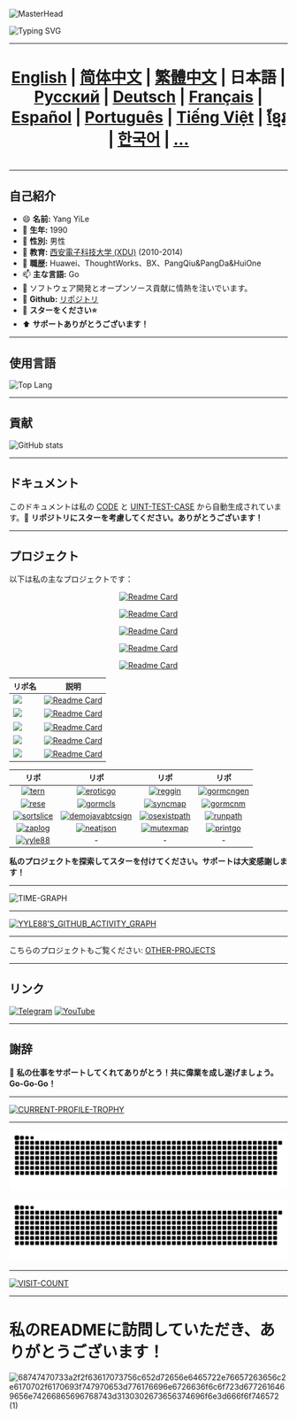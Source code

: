 ![MasterHead](https://user-images.githubusercontent.com/74038190/213910845-af37a709-8995-40d6-be59-724526e3c3d7.gif)

![Typing SVG](https://readme-typing-svg.demolab.com?font=Fira+Code&size=33&pause=1000&color=EBE912&width=999&lines=Hi+there+%F0%9F%91%8B%2C+Welcome+to+my+Page+%F0%9F%91%8B%2C+I'm+yyle88)

---

<!-- 这是一个注释，它不会在渲染时显示出来，这是语言选择的起始位置 -->

<h4 align="center" style="font-size: 2.0em;"><a href="../README.md">English</a> | <a href="../README.zh.md">简体中文</a> | <a href="README.zh-Hant.md">繁體中文</a> | <strong>日本語</strong> | <a href="README.ru.md">Русский</a> | <a href="README.de.md">Deutsch</a> | <a href="README.fr.md">Français</a> | <a href="README.es.md">Español</a> | <a href="README.pt.md">Português</a> | <a href="README.vi.md">Tiếng Việt</a> | <a href="README.kh.md">ខ្មែរ</a> | <a href="README.ko.md">한국어</a> | <a href="../LOCALE-MENU.md"><b>...</b></a></h4>

<!-- 这是一个注释，它不会在渲染时显示出来，这是语言选择的终止位置 -->

---

## 自己紹介

- 😄 **名前:** Yang YiLe
- 🔭 **生年:** 1990
- 🌱 **性別:** 男性
- 👯 **教育:** [西安電子科技大学 (XDU)](https://www.xidian.edu.cn/) (2010-2014)
- 💼 **職歴:** Huawei、ThoughtWorks、BX、PangQiu&PangDa&HuiOne
- 📫 **主な言語:** Go
- 💬 ソフトウェア開発とオープンソース貢献に情熱を注いでいます。
- 🔗 **Github:** [リポジトリ](https://github.com/yyle88?tab=repositories&type=public&sort=stargazers)
- 🌟 **スターをください⭐**
- ⬆️ **サポートありがとうございます！**

---

## 使用言語

![Top Lang](https://github-readme-stats.vercel.app/api/top-langs/?username=yyle88&hide=html&card_width=465)

---

## 貢献

![GitHub stats](https://github-readme-stats.vercel.app/api?username=yyle88&show_icons=true&theme=radical&show=reviews,prs_merged,prs_merged_percentage&hide=contribs&card_width=465)

---

## ドキュメント

このドキュメントは私の [CODE](yyle88.go) と [UINT-TEST-CASE](yyle88_test.go) から自動生成されています。🌟 **リポジトリにスターを考慮してください。ありがとうございます！**

---

## プロジェクト

以下は私の主なプロジェクトです：

<!-- 这是一个注释，它不会在渲染时显示出来，这是项目列表的起始位置 -->

<div align="center">

[![Readme Card](https://github-readme-stats.vercel.app/api/pin/?username=yyle88&repo=sure&theme=flag-india&unique=9fbb05b4-823c-47e3-8a86-b99ef9800579)](https://github.com/yyle88/sure)

[![Readme Card](https://github-readme-stats.vercel.app/api/pin/?username=yyle88&repo=gobtcsign&theme=gruvbox&unique=6f341952-fac9-45d5-a660-e06d60a383c3)](https://github.com/yyle88/gobtcsign)

[![Readme Card](https://github-readme-stats.vercel.app/api/pin/?username=yyle88&repo=osexec&theme=vue-dark&unique=e00e6969-de00-4690-9b5c-cd6f3b538663)](https://github.com/yyle88/osexec)

[![Readme Card](https://github-readme-stats.vercel.app/api/pin/?username=yyle88&repo=gormmom&theme=kacho_ga&unique=6a0abdd8-e262-49b1-b88c-b8e6398ca512)](https://github.com/yyle88/gormmom)

[![Readme Card](https://github-readme-stats.vercel.app/api/pin/?username=yyle88&repo=must&theme=darcula&unique=c3245318-dca8-4f4a-bf42-b6afbf69d2ad)](https://github.com/yyle88/must)

</div>


<div align="center">

| **リポ名** | **説明** |
|--------|--------|
| <a href="https://github.com/yyle88/done"><img src="https://img.shields.io/badge/done-%23FF6347.svg?style=flat&logoColor=white" height="30"></a> | [![Readme Card](https://github-readme-stats.vercel.app/api/pin/?username=yyle88&repo=done&theme=codeSTACKr&unique=7e0750c9-6506-4fa8-a5c4-32f912385dd6)](https://github.com/yyle88/done) |
| <a href="https://github.com/yyle88/formatgo"><img src="https://img.shields.io/badge/formatgo-%23FF1493.svg?style=flat&logoColor=white" height="30"></a> | [![Readme Card](https://github-readme-stats.vercel.app/api/pin/?username=yyle88&repo=formatgo&theme=aura&unique=1d14a66a-29d7-4f80-b28a-e34d848c66c3)](https://github.com/yyle88/formatgo) |
| <a href="https://github.com/yyle88/syntaxgo"><img src="https://img.shields.io/badge/syntaxgo-%2332CD32.svg?style=flat&logoColor=white" height="30"></a> | [![Readme Card](https://github-readme-stats.vercel.app/api/pin/?username=yyle88&repo=syntaxgo&theme=moltack&unique=075c6716-8640-4cda-aedc-1265ee671daa)](https://github.com/yyle88/syntaxgo) |
| <a href="https://github.com/yyle88/gotrontrx"><img src="https://img.shields.io/badge/gotrontrx-%2395C59D.svg?style=flat&logoColor=white" height="30"></a> | [![Readme Card](https://github-readme-stats.vercel.app/api/pin/?username=yyle88&repo=gotrontrx&theme=moltack&unique=bfc52fcc-0358-4c58-bbb4-b6753fb20f12)](https://github.com/yyle88/gotrontrx) |
| <a href="https://github.com/yyle88/erero"><img src="https://img.shields.io/badge/erero-%23FFD700.svg?style=flat&logoColor=white" height="30"></a> | [![Readme Card](https://github-readme-stats.vercel.app/api/pin/?username=yyle88&repo=erero&theme=solarized-light&unique=3d01d30f-2c53-4260-a59f-ca4b89683987)](https://github.com/yyle88/erero) |

</div>


<div align="center">

| リポ | リポ | リポ | リポ |
| :--: | :--: | :--: | :--: |
|[![tern](https://img.shields.io/badge/tern-%2395C59D.svg?style=flat&logoColor=white)](https://github.com/yyle88/tern) | [![eroticgo](https://img.shields.io/badge/eroticgo-%23FF4500.svg?style=flat&logoColor=white)](https://github.com/yyle88/eroticgo) | [![reggin](https://img.shields.io/badge/reggin-%232E8B57.svg?style=flat&logoColor=white)](https://github.com/yyle88/reggin) | [![gormcngen](https://img.shields.io/badge/gormcngen-%233CB371.svg?style=flat&logoColor=white)](https://github.com/yyle88/gormcngen) | 
|[![rese](https://img.shields.io/badge/rese-%2391C4A4.svg?style=flat&logoColor=white)](https://github.com/yyle88/rese) | [![gormcls](https://img.shields.io/badge/gormcls-%23FF6347.svg?style=flat&logoColor=white)](https://github.com/yyle88/gormcls) | [![syncmap](https://img.shields.io/badge/syncmap-%238A2BE2.svg?style=flat&logoColor=white)](https://github.com/yyle88/syncmap) | [![gormcnm](https://img.shields.io/badge/gormcnm-%23ADFF2F.svg?style=flat&logoColor=white)](https://github.com/yyle88/gormcnm) | 
|[![sortslice](https://img.shields.io/badge/sortslice-%2332CD32.svg?style=flat&logoColor=white)](https://github.com/yyle88/sortslice) | [![demojavabtcsign](https://img.shields.io/badge/demojavabtcsign-%23FF1493.svg?style=flat&logoColor=white)](https://github.com/yyle88/demojavabtcsign) | [![osexistpath](https://img.shields.io/badge/osexistpath-%23F7931E.svg?style=flat&logoColor=white)](https://github.com/yyle88/osexistpath) | [![runpath](https://img.shields.io/badge/runpath-%237D4B91.svg?style=flat&logoColor=white)](https://github.com/yyle88/runpath) | 
|[![zaplog](https://img.shields.io/badge/zaplog-%237D5E7F.svg?style=flat&logoColor=white)](https://github.com/yyle88/zaplog) | [![neatjson](https://img.shields.io/badge/neatjson-%2320B2AA.svg?style=flat&logoColor=white)](https://github.com/yyle88/neatjson) | [![mutexmap](https://img.shields.io/badge/mutexmap-%23FF5733.svg?style=flat&logoColor=white)](https://github.com/yyle88/mutexmap) | [![printgo](https://img.shields.io/badge/printgo-%23FFD700.svg?style=flat&logoColor=white)](https://github.com/yyle88/printgo) | 
|[![yyle88](https://img.shields.io/badge/yyle88-%2335A8D5.svg?style=flat&logoColor=white)](https://github.com/yyle88/yyle88) | - | - | - | 

</div>


<!-- 这是一个注释，它不会在渲染时显示出来，这是项目列表的终止位置 -->

**私のプロジェクトを探索してスターを付けてください。サポートは大変感謝します！**

---

![TIME-GRAPH](http://github-profile-summary-cards.vercel.app/api/cards/productive-time?username=yyle88&theme=radical&utcOffset=8.00)

---

[![YYLE88'S_GITHUB_ACTIVITY_GRAPH](https://github-readme-activity-graph.vercel.app/graph?username=yyle88)](https://github.com/yyle88)

---

こちらのプロジェクトもご覧ください: [OTHER-PROJECTS](OTHERS.md)

---

## リンク

[![Telegram](https://img.shields.io/badge/-Telegram-f5e0dc?style=for-the-badge&logo=telegram&logoColor=27A0D9)](https://t.me/yyle88)
[![YouTube](https://img.shields.io/badge/-YouTube-f2cdcd?style=for-the-badge&logo=YouTube&logoColor=FF0000)](https://www.youtube.com/@%E6%9D%A8%E4%BA%A6%E4%B9%901990/videos)

---

## 謝辞

🌟 **私の仕事をサポートしてくれてありがとう！共に偉業を成し遂げましょう。Go-Go-Go！**

---

[![CURRENT-PROFILE-TROPHY](https://github-profile-trophy.vercel.app/?username=yyle88)](https://github.com/yyle88)

---

![github contribution grid snake animation](https://raw.githubusercontent.com/yyle88/yyle88/snake/github-contribution-grid-snake-dark.svg#gh-dark-mode-only)

![github contribution grid snake animation](https://raw.githubusercontent.com/yyle88/yyle88/snake/github-contribution-grid-snake.svg#gh-light-mode-only)

---

[![VISIT-COUNT](https://visitcount.itsvg.in/api?id=yyle88&label=profile-views&pretty=true)](https://visitcount.itsvg.in)

---

# 私のREADMEに訪問していただき、ありがとうございます！

![68747470733a2f2f63617073756c652d72656e6465722e76657263656c2e6170702f6170693f747970653d776176696e6726636f6c6f723d6772616469656e74266865696768743d3130302673656374696f6e3d666f6f746572 (1)](https://github.com/user-attachments/assets/e599b0c5-b812-4e11-908a-2bdec8c97c5f)
